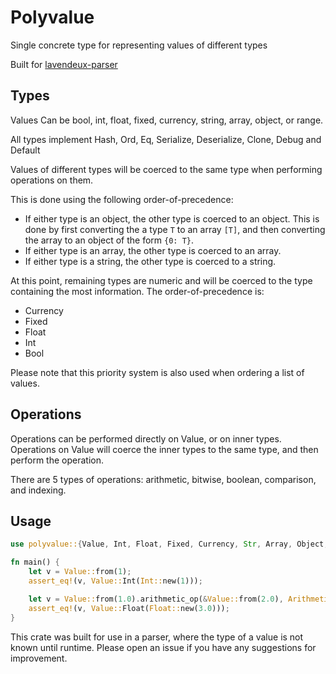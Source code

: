 # Polyvalue
Single concrete type for representing values of different types

Built for [lavendeux-parser](https://github.com/rscarson/lavendeux-parser)

## Types

Values Can be bool, int, float, fixed, currency, string, array, object, or range.

All types implement Hash, Ord, Eq, Serialize, Deserialize, Clone, Debug and Default

Values of different types will be coerced to the same type when performing operations on them.

This is done using the following order-of-precedence:
- If either type is an object, the other type is coerced to an object. This is done by first converting the a type `T` to an array `[T]`, and then converting the array to an object of the form `{0: T}`.
- If either type is an array, the other type is coerced to an array.
- If either type is a string, the other type is coerced to a string.

At this point, remaining types are numeric and will be coerced to the type containing the most information. The order-of-precedence is:
- Currency
- Fixed
- Float
- Int
- Bool

Please note that this priority system is also used when ordering a list of values.

## Operations

Operations can be performed directly on Value, or on inner types. Operations on Value will coerce the inner types to the same type, and then perform the operation.

There are 5 types of operations: arithmetic, bitwise, boolean, comparison, and indexing.

## Usage
```rust
use polyvalue::{Value, Int, Float, Fixed, Currency, Str, Array, Object, Range};

fn main() {
    let v = Value::from(1);
    assert_eq!(v, Value::Int(Int::new(1)));

    let v = Value::from(1.0).arithmetic_op(&Value::from(2.0), ArithmeticOperation::Add).unwrap();
    assert_eq!(v, Value::Float(Float::new(3.0)));
}
```

This crate was built for use in a parser, where the type of a value is not known until runtime.
Please open an issue if you have any suggestions for improvement.